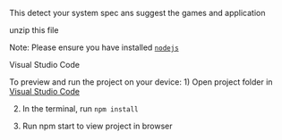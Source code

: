 This detect your system spec ans suggest the games and application 

unzip this file 

 Note: Please ensure you have installed <code><a href="https://nodejs.org/en/download/">nodejs</a></code>

Visual Studio Code

To preview and run the project on your device: 1) Open project folder in <a href="https://code.visualstudio.com/download">Visual Studio Code</a>

2) In the terminal, run `npm install`

3) Run npm start to view project in browser
